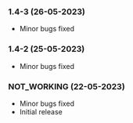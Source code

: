 ### 1.4-3 (26-05-2023)
- Minor bugs fixed
### 1.4-2 (25-05-2023)
- Minor bugs fixed
### NOT_WORKING (22-05-2023)
- Minor bugs fixed
- Initial release
